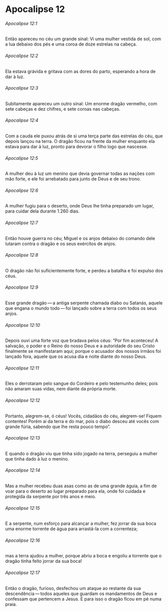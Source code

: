 # Apocalipse 12

###### Apocalipse 12:1

Então apareceu no céu um grande sinal: Vi uma mulher vestida de sol, com a lua debaixo dos pés e uma coroa de doze estrelas na cabeça.

###### Apocalipse 12:2

Ela estava grávida e gritava com as dores do parto, esperando a hora de dar à luz.

###### Apocalipse 12:3

Subitamente apareceu um outro sinal: Um enorme dragão vermelho, com sete cabeças e dez chifres, e sete coroas nas cabeças.

###### Apocalipse 12:4

Com a cauda ele puxou atrás de si uma terça parte das estrelas do céu, que depois lançou na terra. O dragão ficou na frente da mulher enquanto ela estava para dar à luz, pronto para devorar o filho logo que nascesse.

###### Apocalipse 12:5

A mulher deu à luz um menino que devia governar todas as nações com mão forte, e ele foi arrebatado para junto de Deus e de seu trono.

###### Apocalipse 12:6

A mulher fugiu para o deserto, onde Deus lhe tinha preparado um lugar, para cuidar dela durante 1.260 dias.

###### Apocalipse 12:7

Então houve guerra no céu; Miguel e os anjos debaixo do comando dele lutaram contra o dragão e os seus exércitos de anjos.

###### Apocalipse 12:8

O dragão não foi suficientemente forte, e perdeu a batalha e foi expulso dos céus.

###### Apocalipse 12:9

Esse grande dragão — a antiga serpente chamada diabo ou Satanás, aquele que engana o mundo todo — foi lançado sobre a terra com todos os seus anjos.

###### Apocalipse 12:10

Depois ouvi uma forte voz que bradava pelos céus: “Por fim aconteceu! A salvação, o poder e o Reino do nosso Deus e a autoridade do seu Cristo finalmente se manifestaram aqui; porque o acusador dos nossos irmãos foi lançado fora, aquele que os acusa dia e noite diante do nosso Deus.

###### Apocalipse 12:11

Eles o derrotaram pelo sangue do Cordeiro e pelo testemunho deles; pois não amaram suas vidas, nem diante da própria morte.

###### Apocalipse 12:12

Portanto, alegrem-se, ó céus! Vocês, cidadãos do céu, alegrem-se! Fiquem contentes! Porém ai da terra e do mar, pois o diabo desceu até vocês com grande fúria, sabendo que lhe resta pouco tempo”.

###### Apocalipse 12:13

E quando o dragão viu que tinha sido jogado na terra, perseguiu a mulher que tinha dado à luz o menino.

###### Apocalipse 12:14

Mas a mulher recebeu duas asas como as de uma grande águia, a fim de voar para o deserto ao lugar preparado para ela, onde foi cuidada e protegida da serpente por três anos e meio.

###### Apocalipse 12:15

E a serpente, num esforço para alcançar a mulher, fez jorrar da sua boca uma enorme torrente de água para arrastá-la com a correnteza;

###### Apocalipse 12:16

mas a terra ajudou a mulher, porque abriu a boca e engoliu a torrente que o dragão tinha feito jorrar da sua boca!

###### Apocalipse 12:17

Então o dragão, furioso, desfechou um ataque ao restante da sua descendência — todos aqueles que guardam os mandamentos de Deus e confessam que pertencem a Jesus. E para isso o dragão ficou em pé numa praia.


